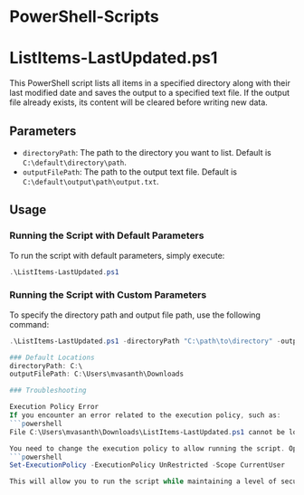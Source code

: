 # PowerShell-Scripts
# ListItems-LastUpdated.ps1

This PowerShell script lists all items in a specified directory along with their last modified date and saves the output to a specified text file. If the output file already exists, its content will be cleared before writing new data.

## Parameters

- `directoryPath`: The path to the directory you want to list. Default is `C:\default\directory\path`.
- `outputFilePath`: The path to the output text file. Default is `C:\default\output\path\output.txt`.

## Usage

### Running the Script with Default Parameters

To run the script with default parameters, simply execute:

```powershell
.\ListItems-LastUpdated.ps1
```
### Running the Script with Custom Parameters
To specify the directory path and output file path, use the following command:
```powershell
.\ListItems-LastUpdated.ps1 -directoryPath "C:\path\to\directory" -outputFilePath "C:\Users\mvasanth\Downloads\output.txt"

### Default Locations
directoryPath: C:\
outputFilePath: C:\Users\mvasanth\Downloads

### Troubleshooting

Execution Policy Error
If you encounter an error related to the execution policy, such as:
```powershell
File C:\Users\mvasanth\Downloads\ListItems-LastUpdated.ps1 cannot be loaded. The file C:\Users\mvasanth\Downloads\ListItems-LastUpdated.ps1 is not digitally signed. You cannot run this script on the current system.

You need to change the execution policy to allow running the script. Open PowerShell as Administrator and run the following command:
```powershell
Set-ExecutionPolicy -ExecutionPolicy UnRestricted -Scope CurrentUser

This will allow you to run the script while maintaining a level of security by requiring remote scripts to be signed.
